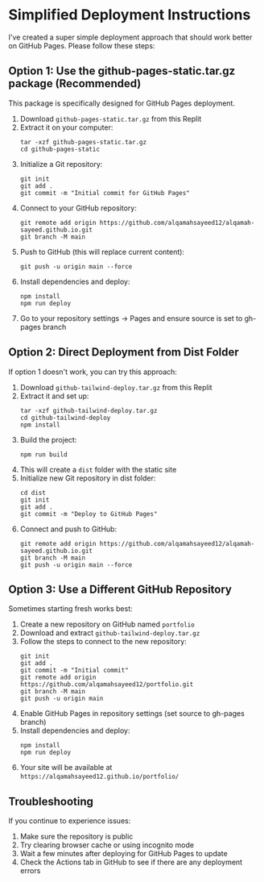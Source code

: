 # Simplified Deployment Instructions

I've created a super simple deployment approach that should work better on GitHub Pages. Please follow these steps:

## Option 1: Use the github-pages-static.tar.gz package (Recommended)

This package is specifically designed for GitHub Pages deployment.

1. Download `github-pages-static.tar.gz` from this Replit
2. Extract it on your computer: 
   ```
   tar -xzf github-pages-static.tar.gz
   cd github-pages-static
   ```
3. Initialize a Git repository:
   ```
   git init
   git add .
   git commit -m "Initial commit for GitHub Pages"
   ```
4. Connect to your GitHub repository:
   ```
   git remote add origin https://github.com/alqamahsayeed12/alqamah-sayeed.github.io.git
   git branch -M main
   ```
5. Push to GitHub (this will replace current content):
   ```
   git push -u origin main --force
   ```
6. Install dependencies and deploy:
   ```
   npm install
   npm run deploy
   ```
7. Go to your repository settings → Pages and ensure source is set to gh-pages branch

## Option 2: Direct Deployment from Dist Folder

If option 1 doesn't work, you can try this approach:

1. Download `github-tailwind-deploy.tar.gz` from this Replit
2. Extract it and set up:
   ```
   tar -xzf github-tailwind-deploy.tar.gz
   cd github-tailwind-deploy
   npm install
   ```
3. Build the project:
   ```
   npm run build
   ```
4. This will create a `dist` folder with the static site
5. Initialize new Git repository in dist folder:
   ```
   cd dist
   git init
   git add .
   git commit -m "Deploy to GitHub Pages"
   ```
6. Connect and push to GitHub:
   ```
   git remote add origin https://github.com/alqamahsayeed12/alqamah-sayeed.github.io.git
   git branch -M main
   git push -u origin main --force
   ```

## Option 3: Use a Different GitHub Repository

Sometimes starting fresh works best:

1. Create a new repository on GitHub named `portfolio`
2. Download and extract `github-tailwind-deploy.tar.gz`
3. Follow the steps to connect to the new repository:
   ```
   git init
   git add .
   git commit -m "Initial commit"
   git remote add origin https://github.com/alqamahsayeed12/portfolio.git
   git branch -M main
   git push -u origin main
   ```
4. Enable GitHub Pages in repository settings (set source to gh-pages branch)
5. Install dependencies and deploy:
   ```
   npm install
   npm run deploy
   ```
6. Your site will be available at `https://alqamahsayeed12.github.io/portfolio/`

## Troubleshooting

If you continue to experience issues:

1. Make sure the repository is public
2. Try clearing browser cache or using incognito mode
3. Wait a few minutes after deploying for GitHub Pages to update
4. Check the Actions tab in GitHub to see if there are any deployment errors